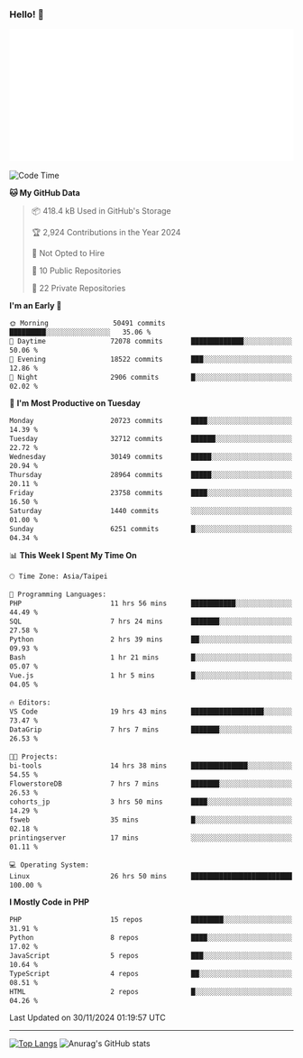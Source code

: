 ### Hello! 👋

![Metrics](/metrics.classic.svg)

<!--START_SECTION:waka-->
![Code Time](http://img.shields.io/badge/Code%20Time-2%2C046%20hrs%2034%20mins-blue)

**🐱 My GitHub Data** 

> 📦 418.4 kB Used in GitHub's Storage 
 > 
> 🏆 2,924 Contributions in the Year 2024
 > 
> 🚫 Not Opted to Hire
 > 
> 📜 10 Public Repositories 
 > 
> 🔑 22 Private Repositories 
 > 
**I'm an Early 🐤** 

```text
🌞 Morning                50491 commits       █████████░░░░░░░░░░░░░░░░   35.06 % 
🌆 Daytime                72078 commits       █████████████░░░░░░░░░░░░   50.06 % 
🌃 Evening                18522 commits       ███░░░░░░░░░░░░░░░░░░░░░░   12.86 % 
🌙 Night                  2906 commits        █░░░░░░░░░░░░░░░░░░░░░░░░   02.02 % 
```
📅 **I'm Most Productive on Tuesday** 

```text
Monday                   20723 commits       ████░░░░░░░░░░░░░░░░░░░░░   14.39 % 
Tuesday                  32712 commits       ██████░░░░░░░░░░░░░░░░░░░   22.72 % 
Wednesday                30149 commits       █████░░░░░░░░░░░░░░░░░░░░   20.94 % 
Thursday                 28964 commits       █████░░░░░░░░░░░░░░░░░░░░   20.11 % 
Friday                   23758 commits       ████░░░░░░░░░░░░░░░░░░░░░   16.50 % 
Saturday                 1440 commits        ░░░░░░░░░░░░░░░░░░░░░░░░░   01.00 % 
Sunday                   6251 commits        █░░░░░░░░░░░░░░░░░░░░░░░░   04.34 % 
```


📊 **This Week I Spent My Time On** 

```text
🕑︎ Time Zone: Asia/Taipei

💬 Programming Languages: 
PHP                      11 hrs 56 mins      ███████████░░░░░░░░░░░░░░   44.49 % 
SQL                      7 hrs 24 mins       ███████░░░░░░░░░░░░░░░░░░   27.58 % 
Python                   2 hrs 39 mins       ██░░░░░░░░░░░░░░░░░░░░░░░   09.93 % 
Bash                     1 hr 21 mins        █░░░░░░░░░░░░░░░░░░░░░░░░   05.07 % 
Vue.js                   1 hr 5 mins         █░░░░░░░░░░░░░░░░░░░░░░░░   04.05 % 

🔥 Editors: 
VS Code                  19 hrs 43 mins      ██████████████████░░░░░░░   73.47 % 
DataGrip                 7 hrs 7 mins        ███████░░░░░░░░░░░░░░░░░░   26.53 % 

🐱‍💻 Projects: 
bi-tools                 14 hrs 38 mins      ██████████████░░░░░░░░░░░   54.55 % 
FlowerstoreDB            7 hrs 7 mins        ███████░░░░░░░░░░░░░░░░░░   26.53 % 
cohorts_jp               3 hrs 50 mins       ████░░░░░░░░░░░░░░░░░░░░░   14.29 % 
fsweb                    35 mins             █░░░░░░░░░░░░░░░░░░░░░░░░   02.18 % 
printingserver           17 mins             ░░░░░░░░░░░░░░░░░░░░░░░░░   01.11 % 

💻 Operating System: 
Linux                    26 hrs 50 mins      █████████████████████████   100.00 % 
```

**I Mostly Code in PHP** 

```text
PHP                      15 repos            ████████░░░░░░░░░░░░░░░░░   31.91 % 
Python                   8 repos             ████░░░░░░░░░░░░░░░░░░░░░   17.02 % 
JavaScript               5 repos             ███░░░░░░░░░░░░░░░░░░░░░░   10.64 % 
TypeScript               4 repos             ██░░░░░░░░░░░░░░░░░░░░░░░   08.51 % 
HTML                     2 repos             █░░░░░░░░░░░░░░░░░░░░░░░░   04.26 % 
```




 Last Updated on 30/11/2024 01:19:57 UTC
<!--END_SECTION:waka-->

<hr>

<span style="display:inline-block">[![Top Langs](https://github-readme-stats.vercel.app/api/top-langs/?username=maureendadap&layout=compact&theme=transparent)](https://github.com/anuraghazra/github-readme-stats)</span>
<span style="display:inline-block">![Anurag's GitHub stats](https://github-readme-stats.vercel.app/api?username=maureendadap&show_icons=true&theme=transparent&count_private=true)</span>

<!--
**MaureenDadap/maureendadap** is a ✨ _special_ ✨ repository because its `README.md` (this file) appears on your GitHub profile.

Here are some ideas to get you started:

- 🔭 I’m currently working on ...
- 🌱 I’m currently learning ...
- 👯 I’m looking to collaborate on ...
- 🤔 I’m looking for help with ...
- 💬 Ask me about ...
- 📫 How to reach me: ...
- 😄 Pronouns: ...
- ⚡ Fun fact: ...
-->
